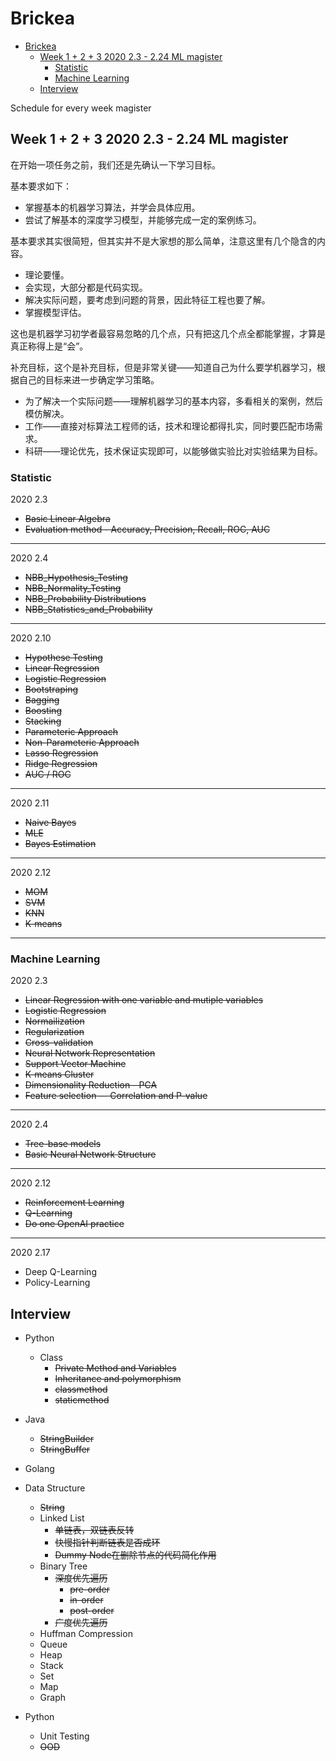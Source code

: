 # Brickea

- [Brickea](#brickea)
  - [Week 1 + 2 + 3 2020 2.3 - 2.24  ML magister](#week-1--2--3-2020-23---224-ml-magister)
    - [Statistic](#statistic)
    - [Machine Learning](#machine-learning)
  - [Interview](#interview)

Schedule for every week magister

## Week 1 + 2 + 3 2020 2.3 - 2.24  ML magister

在开始一项任务之前，我们还是先确认一下学习目标。

基本要求如下：

* 掌握基本的机器学习算法，并学会具体应用。
* 尝试了解基本的深度学习模型，并能够完成一定的案例练习。

基本要求其实很简短，但其实并不是大家想的那么简单，注意这里有几个隐含的内容。

* 理论要懂。
* 会实现，大部分都是代码实现。
* 解决实际问题，要考虑到问题的背景，因此特征工程也要了解。
* 掌握模型评估。

这也是机器学习初学者最容易忽略的几个点，只有把这几个点全都能掌握，才算是真正称得上是“会”。

补充目标，这个是补充目标，但是非常关键——知道自己为什么要学机器学习，根据自己的目标来进一步确定学习策略。

* 为了解决一个实际问题——理解机器学习的基本内容，多看相关的案例，然后模仿解决。
* 工作——直接对标算法工程师的话，技术和理论都得扎实，同时要匹配市场需求。
* 科研——理论优先，技术保证实现即可，以能够做实验比对实验结果为目标。

### Statistic 

2020 2.3

* ~~Basic Linear Algebra~~
* ~~Evaluation method - Accuracy, Precision, Recall, ROC, AUC~~

---

2020 2.4

* ~~NBB_Hypothesis_Testing~~
* ~~NBB_Normality_Testing~~
* ~~NBB_Probability Distributions~~
* ~~NBB_Statistics_and_Probability~~

---

2020 2.10

* ~~Hypothese Testing~~
* ~~Linear Regression~~
* ~~Logistic Regression~~
* ~~Bootstraping~~
* ~~Bagging~~
* ~~Boosting~~
* ~~Stacking~~
* ~~Parameteric Approach~~
* ~~Non-Parameteric Approach~~
* ~~Lasso Regression~~
* ~~Ridge Regression~~
* ~~AUC / ROC~~

---

2020 2.11

* ~~Naive Bayes~~
* ~~MLE~~
* ~~Bayes Estimation~~

---

2020 2.12

* ~~MOM~~
* ~~SVM~~
* ~~KNN~~
* ~~K-means~~

---

### Machine Learning

2020 2.3

* ~~Linear Regression with one variable and mutiple variables~~
* ~~Logistic Regression~~
* ~~Normailization~~
* ~~Regularization~~
* ~~Cross-validation~~
* ~~Neural Network Representation~~
* ~~Support Vector Machine~~
* ~~K-means Cluster~~
* ~~Dimensionality Reduction - PCA~~
* ~~Feature selection — Correlation and P-value~~

---

2020 2.4

* ~~Tree-base models~~
* ~~Basic Neural Network Structure~~

---

2020 2.12

* ~~Reinforcement Learning~~
* ~~Q-Learning~~
* ~~Do one OpenAI practice~~

---

2020 2.17

* Deep Q-Learning
* Policy-Learning

## Interview

* Python
  * Class
    * ~~Private Method and Variables~~
    * ~~Inheritance and polymorphism~~
    * ~~classmethod~~
    * ~~staticmethod~~

* Java
  * ~~StringBuilder~~
  * ~~StringBuffer~~

* Golang

* Data Structure
  * ~~String~~
  * Linked List
    * ~~单链表，双链表反转~~
    * ~~快慢指针判断链表是否成环~~
    * ~~Dummy Node在删除节点的代码简化作用~~
  * Binary Tree
    * ~~深度优先遍历~~
      * ~~pre-order~~
      * ~~in-order~~
      * ~~post-order~~
    * ~~广度优先遍历~~
  * Huffman Compression
  * Queue
  * Heap
  * Stack
  * Set
  * Map
  * Graph
* Python
  * Unit Testing
  * ~~OOD~~